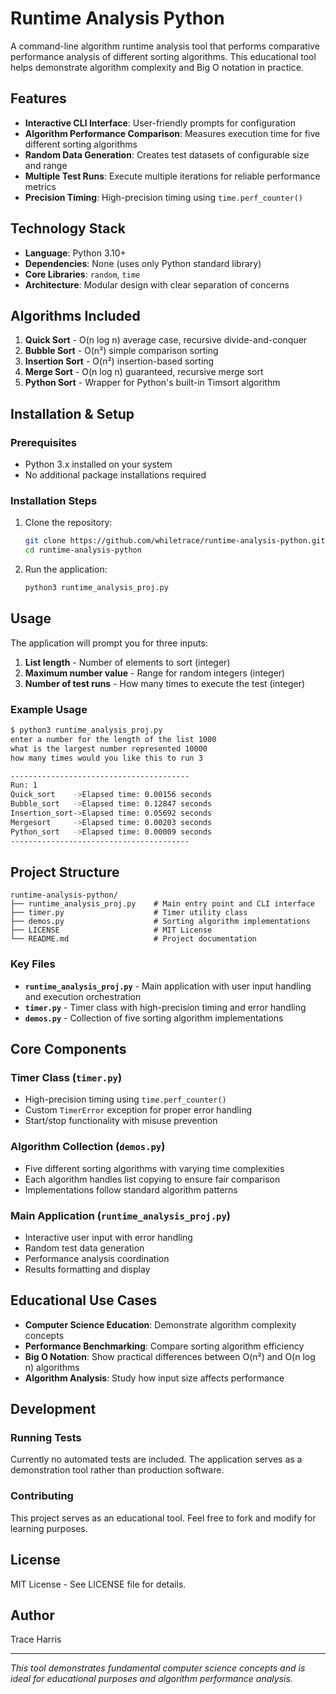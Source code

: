 # Runtime Analysis Python

A command-line algorithm runtime analysis tool that performs comparative performance analysis of different sorting algorithms. This educational tool helps demonstrate algorithm complexity and Big O notation in practice.

## Features

- **Interactive CLI Interface**: User-friendly prompts for configuration
- **Algorithm Performance Comparison**: Measures execution time for five different sorting algorithms
- **Random Data Generation**: Creates test datasets of configurable size and range
- **Multiple Test Runs**: Execute multiple iterations for reliable performance metrics
- **Precision Timing**: High-precision timing using `time.perf_counter()`

## Technology Stack

- **Language**: Python 3.10+
- **Dependencies**: None (uses only Python standard library)
- **Core Libraries**: `random`, `time`
- **Architecture**: Modular design with clear separation of concerns

## Algorithms Included

1. **Quick Sort** - O(n log n) average case, recursive divide-and-conquer
2. **Bubble Sort** - O(n²) simple comparison sorting
3. **Insertion Sort** - O(n²) insertion-based sorting  
4. **Merge Sort** - O(n log n) guaranteed, recursive merge sort
5. **Python Sort** - Wrapper for Python's built-in Timsort algorithm

## Installation & Setup

### Prerequisites
- Python 3.x installed on your system
- No additional package installations required

### Installation Steps
1. Clone the repository:
   ```bash
   git clone https://github.com/whiletrace/runtime-analysis-python.git
   cd runtime-analysis-python
   ```

2. Run the application:
   ```bash
   python3 runtime_analysis_proj.py
   ```

## Usage

The application will prompt you for three inputs:

1. **List length** - Number of elements to sort (integer)
2. **Maximum number value** - Range for random integers (integer)
3. **Number of test runs** - How many times to execute the test (integer)

### Example Usage

```bash
$ python3 runtime_analysis_proj.py
enter a number for the length of the list 1000
what is the largest number represented 10000
how many times would you like this to run 3

----------------------------------------
Run: 1
Quick_sort    ->Elapsed time: 0.00156 seconds
Bubble_sort   ->Elapsed time: 0.12847 seconds
Insertion_sort->Elapsed time: 0.05692 seconds
Mergesort     ->Elapsed time: 0.00203 seconds
Python_sort   ->Elapsed time: 0.00009 seconds
----------------------------------------
```

## Project Structure

```
runtime-analysis-python/
├── runtime_analysis_proj.py    # Main entry point and CLI interface
├── timer.py                    # Timer utility class
├── demos.py                    # Sorting algorithm implementations
├── LICENSE                     # MIT License
└── README.md                   # Project documentation
```

### Key Files

- **`runtime_analysis_proj.py`** - Main application with user input handling and execution orchestration
- **`timer.py`** - Timer class with high-precision timing and error handling
- **`demos.py`** - Collection of five sorting algorithm implementations

## Core Components

### Timer Class (`timer.py`)
- High-precision timing using `time.perf_counter()`
- Custom `TimerError` exception for proper error handling
- Start/stop functionality with misuse prevention

### Algorithm Collection (`demos.py`)
- Five different sorting algorithms with varying time complexities
- Each algorithm handles list copying to ensure fair comparison
- Implementations follow standard algorithm patterns

### Main Application (`runtime_analysis_proj.py`)
- Interactive user input with error handling
- Random test data generation
- Performance analysis coordination
- Results formatting and display

## Educational Use Cases

- **Computer Science Education**: Demonstrate algorithm complexity concepts
- **Performance Benchmarking**: Compare sorting algorithm efficiency
- **Big O Notation**: Show practical differences between O(n²) and O(n log n) algorithms
- **Algorithm Analysis**: Study how input size affects performance

## Development

### Running Tests
Currently no automated tests are included. The application serves as a demonstration tool rather than production software.

### Contributing
This project serves as an educational tool. Feel free to fork and modify for learning purposes.

## License

MIT License - See LICENSE file for details.

## Author

Trace Harris

---

*This tool demonstrates fundamental computer science concepts and is ideal for educational purposes and algorithm performance analysis.*